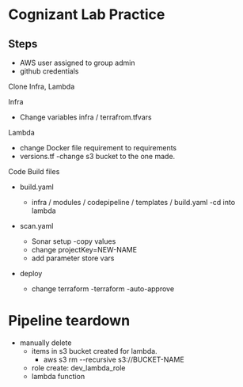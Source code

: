 # Cognizant Lab Practice

## Steps
- AWS user assigned to group admin
- github credentials

Clone Infra, Lambda

Infra
- Change variables infra / terrafrom.tfvars

Lambda
- change Docker file requirement to requirements
- versions.tf  -change s3 bucket to the one made.

Code Build files
- build.yaml
  - infra / modules / codepipeline / templates / build.yaml -cd into lambda

- scan.yaml
  - Sonar setup -copy values
  - change projectKey=NEW-NAME
  - add parameter store vars

- deploy
  - change terraform -terraform -auto-approve


# Pipeline teardown
- manually delete
  - items in s3 bucket created for lambda.
    - aws s3 rm --recursive s3://BUCKET-NAME
  - role create: dev_lambda_role
  - lambda function